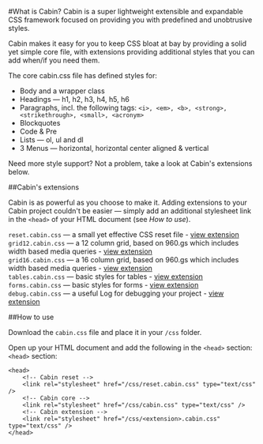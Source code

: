 #What is Cabin?
Cabin is a super lightweight extensible and expandable CSS framework focused on providing you with predefined and unobtrusive styles.

Cabin makes it easy for you to keep CSS bloat at bay by providing a solid yet simple core file, with extensions providing additional styles that you can add when/if you need them. 

The core cabin.css file has defined styles for:

<ul>
	<li>Body and a wrapper class</li>
	<li>Headings &mdash; h1, h2, h3, h4, h5, h6</li>
	<li>Paragraphs, incl. the following tags: <code>&lt;i&gt;, &lt;em&gt;, &lt;b&gt;, &lt;strong&gt;, &lt;strikethrough&gt;, &lt;small&gt;, &lt;acronym&gt;</code></li>
	<li>Blockquotes</li>
	<li>Code &amp; Pre</li>
	<li>Lists &mdash; ol, ul and dl</li>
	<li>3 Menus &mdash; horizontal, horizontal center aligned &amp; vertical</li>
</ul>

Need more style support? Not a problem, take a look at Cabin's extensions below.

##Cabin's extensions

Cabin is as powerful as you choose to make it. Adding extensions to your Cabin project couldn't be easier &mdash; simply add an additional stylesheet link in the <code>&lt;head&gt;</code> of your HTML document (see <i>How to use</i>).

<code>reset.cabin.css</code> &mdash; a small yet effective CSS reset file - [view extension](https://github.com/Cabincss/Cabin-Extensions/tree/master/Reset)
<br/>
<code>grid12.cabin.css</code> &mdash; a 12 column grid, based on 960.gs which includes width based media queries - [view extension](https://github.com/Cabincss/Cabin-Extensions/tree/master/12%20Col)
<br/>
<code>grid16.cabin.css</code> &mdash; a 16 column grid, based on 960.gs which includes width based media queries - [view extension](https://github.com/Cabincss/Cabin-Extensions/tree/master/16%20Col)
<br/>
<code>tables.cabin.css</code> &mdash; basic styles for tables - [view extension](https://github.com/Cabincss/Cabin-Extensions/tree/master/Tables)
<br/>
<code>forms.cabin.css</code> &mdash; basic styles for forms - [view extension](https://github.com/Cabincss/Cabin-Extensions/tree/master/Forms)
<br/>
<code>debug.cabin.css</code> &mdash; a useful Log for debugging your project - [view extension](https://github.com/Cabincss/Cabin-Extensions/tree/master/Debug)

##How to use

Download the <code>cabin.css</code> file and place it in your <code>/css</code> folder.

Open up your HTML document and add the following in the <code>&lt;head&gt;</code> section:
<code>&lt;head&gt;</code> section:
<pre><code>&lt;head&gt;
	&lt;!-- Cabin reset --&gt;
	&lt;link rel="stylesheet" href="/css/reset.cabin.css" type="text/css" /&gt;
	&lt;!-- Cabin core --&gt;
	&lt;link rel="stylesheet" href="/css/cabin.css" type="text/css" /&gt;
	&lt;!-- Cabin extension --&gt;
	&lt;link rel="stylesheet" href="/css/&lt;extension&gt;.cabin.css" type="text/css" /&gt;
&lt;/head&gt;
</code></pre>